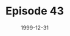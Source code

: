 ---
layout: podcast
title: Episode 43 
number: 43
subtitle: 
summary: 
date: 1999-12-31
location: https://dl.dropboxusercontent.com/s/i7ddv5qr7qqv9r0/watir_podcast_43.mp3?dl=0
size: 
duration: 
---